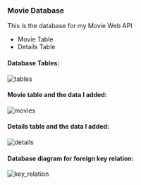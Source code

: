 ### Movie Database
This is the database for my Movie Web API
- Movie Table
- Details Table

#### Database Tables:
![tables](https://user-images.githubusercontent.com/70439086/148429467-2e23dad6-a21d-42df-a8fe-aa7daa96ef91.jpg)


#### Movie table and the data I added: 
![movies](https://user-images.githubusercontent.com/70439086/148429591-756d4dc5-68fb-451e-8318-3498cd66578a.jpg)

#### Details table and the data I added:
![details](https://user-images.githubusercontent.com/70439086/148429638-65df9258-60a0-4d09-bd61-8c8111c1b49a.jpg)

#### Database diagram for foreign key relation: 
![key_relation](https://user-images.githubusercontent.com/70439086/148429713-161ab7ef-f402-475b-9f10-a59ba2d6ec54.jpg)
